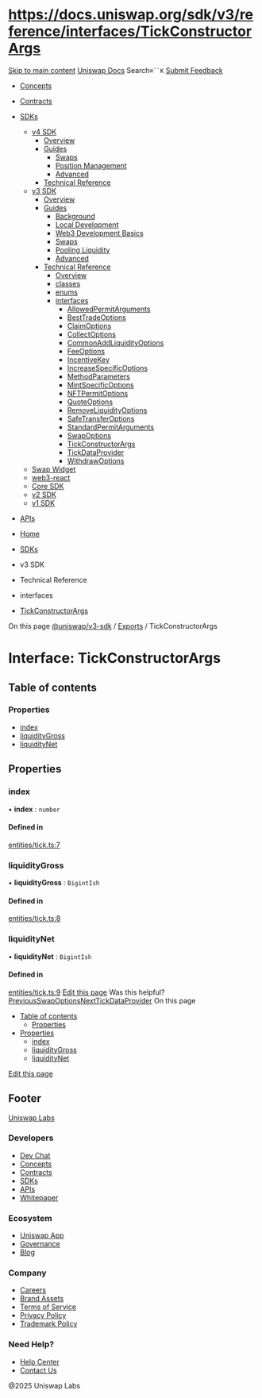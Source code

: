 # https://docs.uniswap.org/sdk/v3/reference/interfaces/TickConstructorArgs

[Skip to main content](https://docs.uniswap.org/sdk/v3/reference/interfaces/TickConstructorArgs#__docusaurus_skipToContent_fallback)
[Uniswap Docs](https://docs.uniswap.org/)
Search`⌘``K`
[Submit Feedback](https://docs.google.com/forms/d/e/1FAIpQLSdjSkZam8KiatL9XACRVxCHjDJjaPGbls77PCXDKFn4JwykXg/viewform)
  * [Concepts](https://docs.uniswap.org/concepts/overview)
  * [Contracts](https://docs.uniswap.org/contracts/v4/overview)
  * [SDKs](https://docs.uniswap.org/sdk/v4/overview)
    * [v4 SDK](https://docs.uniswap.org/sdk/v3/reference/interfaces/TickConstructorArgs)
      * [Overview](https://docs.uniswap.org/sdk/v4/overview)
      * [Guides](https://docs.uniswap.org/sdk/v3/reference/interfaces/TickConstructorArgs)
        * [Swaps](https://docs.uniswap.org/sdk/v3/reference/interfaces/TickConstructorArgs)
        * [Position Management](https://docs.uniswap.org/sdk/v3/reference/interfaces/TickConstructorArgs)
        * [Advanced](https://docs.uniswap.org/sdk/v3/reference/interfaces/TickConstructorArgs)
      * [Technical Reference](https://docs.uniswap.org/sdk/v3/reference/interfaces/TickConstructorArgs)
    * [v3 SDK](https://docs.uniswap.org/sdk/v3/reference/interfaces/TickConstructorArgs)
      * [Overview](https://docs.uniswap.org/sdk/v3/overview)
      * [Guides](https://docs.uniswap.org/sdk/v3/reference/interfaces/TickConstructorArgs)
        * [Background](https://docs.uniswap.org/sdk/v3/guides/background)
        * [Local Development](https://docs.uniswap.org/sdk/v3/guides/local-development)
        * [Web3 Development Basics](https://docs.uniswap.org/sdk/v3/guides/web3-development-basics)
        * [Swaps](https://docs.uniswap.org/sdk/v3/reference/interfaces/TickConstructorArgs)
        * [Pooling Liquidity](https://docs.uniswap.org/sdk/v3/reference/interfaces/TickConstructorArgs)
        * [Advanced](https://docs.uniswap.org/sdk/v3/reference/interfaces/TickConstructorArgs)
      * [Technical Reference](https://docs.uniswap.org/sdk/v3/reference/interfaces/TickConstructorArgs)
        * [Overview](https://docs.uniswap.org/sdk/v3/reference/overview)
        * [classes](https://docs.uniswap.org/sdk/v3/reference/interfaces/TickConstructorArgs)
        * [enums](https://docs.uniswap.org/sdk/v3/reference/interfaces/TickConstructorArgs)
        * [interfaces](https://docs.uniswap.org/sdk/v3/reference/interfaces/TickConstructorArgs)
          * [AllowedPermitArguments](https://docs.uniswap.org/sdk/v3/reference/interfaces/AllowedPermitArguments)
          * [BestTradeOptions](https://docs.uniswap.org/sdk/v3/reference/interfaces/BestTradeOptions)
          * [ClaimOptions](https://docs.uniswap.org/sdk/v3/reference/interfaces/ClaimOptions)
          * [CollectOptions](https://docs.uniswap.org/sdk/v3/reference/interfaces/CollectOptions)
          * [CommonAddLiquidityOptions](https://docs.uniswap.org/sdk/v3/reference/interfaces/CommonAddLiquidityOptions)
          * [FeeOptions](https://docs.uniswap.org/sdk/v3/reference/interfaces/FeeOptions)
          * [IncentiveKey](https://docs.uniswap.org/sdk/v3/reference/interfaces/IncentiveKey)
          * [IncreaseSpecificOptions](https://docs.uniswap.org/sdk/v3/reference/interfaces/IncreaseSpecificOptions)
          * [MethodParameters](https://docs.uniswap.org/sdk/v3/reference/interfaces/MethodParameters)
          * [MintSpecificOptions](https://docs.uniswap.org/sdk/v3/reference/interfaces/MintSpecificOptions)
          * [NFTPermitOptions](https://docs.uniswap.org/sdk/v3/reference/interfaces/NFTPermitOptions)
          * [QuoteOptions](https://docs.uniswap.org/sdk/v3/reference/interfaces/QuoteOptions)
          * [RemoveLiquidityOptions](https://docs.uniswap.org/sdk/v3/reference/interfaces/RemoveLiquidityOptions)
          * [SafeTransferOptions](https://docs.uniswap.org/sdk/v3/reference/interfaces/SafeTransferOptions)
          * [StandardPermitArguments](https://docs.uniswap.org/sdk/v3/reference/interfaces/StandardPermitArguments)
          * [SwapOptions](https://docs.uniswap.org/sdk/v3/reference/interfaces/SwapOptions)
          * [TickConstructorArgs](https://docs.uniswap.org/sdk/v3/reference/interfaces/TickConstructorArgs)
          * [TickDataProvider](https://docs.uniswap.org/sdk/v3/reference/interfaces/TickDataProvider)
          * [WithdrawOptions](https://docs.uniswap.org/sdk/v3/reference/interfaces/WithdrawOptions)
    * [Swap Widget](https://docs.uniswap.org/sdk/v3/reference/interfaces/TickConstructorArgs)
    * [web3-react](https://docs.uniswap.org/sdk/v3/reference/interfaces/TickConstructorArgs)
    * [Core SDK](https://docs.uniswap.org/sdk/v3/reference/interfaces/TickConstructorArgs)
    * [v2 SDK](https://docs.uniswap.org/sdk/v3/reference/interfaces/TickConstructorArgs)
    * [v1 SDK](https://docs.uniswap.org/sdk/v3/reference/interfaces/TickConstructorArgs)
  * [APIs](https://docs.uniswap.org/api/subgraph/overview)


  * [Home](https://docs.uniswap.org/)
  * [SDKs](https://docs.uniswap.org/sdk/v4/overview)
  * v3 SDK
  * Technical Reference
  * interfaces
  * [TickConstructorArgs](https://docs.uniswap.org/sdk/v3/reference/interfaces/TickConstructorArgs)


On this page
[@uniswap/v3-sdk](https://docs.uniswap.org/sdk/v3/reference/README.md) / [Exports](https://docs.uniswap.org/sdk/v3/reference/modules.md) / TickConstructorArgs
# Interface: TickConstructorArgs
## Table of contents[​](https://docs.uniswap.org/sdk/v3/reference/interfaces/TickConstructorArgs#table-of-contents "Direct link to Table of contents")
### Properties[​](https://docs.uniswap.org/sdk/v3/reference/interfaces/TickConstructorArgs#properties "Direct link to Properties")
  * [index](https://docs.uniswap.org/sdk/v3/reference/interfaces/TickConstructorArgs#index)
  * [liquidityGross](https://docs.uniswap.org/sdk/v3/reference/interfaces/TickConstructorArgs#liquiditygross)
  * [liquidityNet](https://docs.uniswap.org/sdk/v3/reference/interfaces/TickConstructorArgs#liquiditynet)


## Properties[​](https://docs.uniswap.org/sdk/v3/reference/interfaces/TickConstructorArgs#properties-1 "Direct link to Properties")
### index[​](https://docs.uniswap.org/sdk/v3/reference/interfaces/TickConstructorArgs#index "Direct link to index")
• **index** : `number`
#### Defined in[​](https://docs.uniswap.org/sdk/v3/reference/interfaces/TickConstructorArgs#defined-in "Direct link to Defined in")
[entities/tick.ts:7](https://github.com/Uniswap/v3-sdk/blob/08a7c05/src/entities/tick.ts#L7)
### liquidityGross[​](https://docs.uniswap.org/sdk/v3/reference/interfaces/TickConstructorArgs#liquiditygross "Direct link to liquidityGross")
• **liquidityGross** : `BigintIsh`
#### Defined in[​](https://docs.uniswap.org/sdk/v3/reference/interfaces/TickConstructorArgs#defined-in-1 "Direct link to Defined in")
[entities/tick.ts:8](https://github.com/Uniswap/v3-sdk/blob/08a7c05/src/entities/tick.ts#L8)
### liquidityNet[​](https://docs.uniswap.org/sdk/v3/reference/interfaces/TickConstructorArgs#liquiditynet "Direct link to liquidityNet")
• **liquidityNet** : `BigintIsh`
#### Defined in[​](https://docs.uniswap.org/sdk/v3/reference/interfaces/TickConstructorArgs#defined-in-2 "Direct link to Defined in")
[entities/tick.ts:9](https://github.com/Uniswap/v3-sdk/blob/08a7c05/src/entities/tick.ts#L9)
[Edit this page](https://github.com/uniswap/uniswap-docs/tree/main/docs/sdk/v3/reference/interfaces/TickConstructorArgs.md)
Was this helpful?
[PreviousSwapOptions](https://docs.uniswap.org/sdk/v3/reference/interfaces/SwapOptions)[NextTickDataProvider](https://docs.uniswap.org/sdk/v3/reference/interfaces/TickDataProvider)
On this page
  * [Table of contents](https://docs.uniswap.org/sdk/v3/reference/interfaces/TickConstructorArgs#table-of-contents)
    * [Properties](https://docs.uniswap.org/sdk/v3/reference/interfaces/TickConstructorArgs#properties)
  * [Properties](https://docs.uniswap.org/sdk/v3/reference/interfaces/TickConstructorArgs#properties-1)
    * [index](https://docs.uniswap.org/sdk/v3/reference/interfaces/TickConstructorArgs#index)
    * [liquidityGross](https://docs.uniswap.org/sdk/v3/reference/interfaces/TickConstructorArgs#liquiditygross)
    * [liquidityNet](https://docs.uniswap.org/sdk/v3/reference/interfaces/TickConstructorArgs#liquiditynet)


[Edit this page](https://github.com/uniswap/uniswap-docs/tree/main/docs/sdk/v3/reference/interfaces/TickConstructorArgs.md)
## Footer
[Uniswap Labs](https://docs.uniswap.org/)
### Developers
  * [Dev Chat](https://discord.com/invite/uniswap)
  * [Concepts](https://docs.uniswap.org/concepts/overview)
  * [Contracts](https://docs.uniswap.org/contracts/v4/overview)
  * [SDKs](https://docs.uniswap.org/sdk/v4/overview)
  * [APIs](https://docs.uniswap.org/api/subgraph/overview)
  * [Whitepaper](https://app.uniswap.org/whitepaper-v4.pdf)


### Ecosystem
  * [Uniswap App](https://app.uniswap.org/)
  * [Governance](https://www.uniswapfoundation.org/governance)
  * [Blog](https://blog.uniswap.org/)


### Company
  * [Careers](https://boards.greenhouse.io/uniswaplabs)
  * [Brand Assets](https://github.com/Uniswap/brand-assets/raw/main/Uniswap%20Brand%20Assets.zip)
  * [Terms of Service](https://support.uniswap.org/hc/en-us/articles/30935100859661-Uniswap-Labs-Terms-of-Service)
  * [Privacy Policy](https://support.uniswap.org/hc/en-us/articles/30934457771405-Uniswap-Labs-Privacy-Policy)
  * [Trademark Policy](https://support.uniswap.org/hc/en-us/articles/30934762216973-Uniswap-Labs-Trademark-Guidelines)


### Need Help?
  * [Help Center](https://support.uniswap.org/)
  * [Contact Us](https://support.uniswap.org/hc/en-us/requests/new)


@2025 Uniswap Labs
[](https://github.com/uniswap/uniswap-docs)[](https://twitter.com/Uniswap)[](https://discord.com/invite/uniswap)
